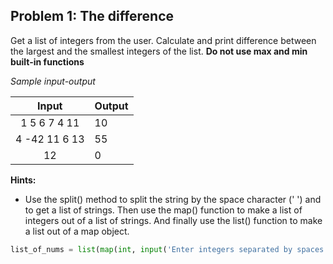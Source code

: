## Problem 1: The difference

Get a list of integers from the user. Calculate and print difference between the largest and the smallest integers of the list. **Do not use max and min built-in functions**

*Sample input-output*

|    Input         |  Output        |
|:----------------:|:---------------|
| 1 5 6 7 4 11     | 10             |
| 4 -42 11 6 13    | 55             |
| 12               | 0              | 

**Hints:**

* Use the split() method to split the string by the space character (' ') and to get a list of strings. Then use the map() function to make a list of integers out of a list of strings. And finally use the list() function to make a list out of a map object. 
```python
list_of_nums = list(map(int, input('Enter integers separated by spaces: ').split()))
```      